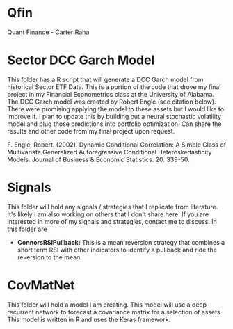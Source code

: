 # Qfin
Quant Finance - Carter Raha

# Sector DCC Garch Model
This folder has a R script that will generate a DCC Garch model from historical Sector ETF Data. This is a portion of the code that drove my final project in my Financial Econometrics class at the University of Alabama. The DCC Garch model was created by Robert Engle (see citation below). There were promising applying the model to these assets but I would like to improve it. I plan to update this by building out a neural stochastic volatility model and plug those predictions into portfolio optimization. Can share the results and other code from my final project upon request. 

F. Engle, Robert. (2002). Dynamic Conditional Correlation: A Simple Class of Multivariate Generalized Autoregressive Conditional Heteroskedasticity Models. Journal of Business & Economic Statistics. 20. 339-50. 

# Signals
This folder will hold any signals / strategies that I replicate from literature. It's likely I am also working on others that I don't share here. If you are interested in more of my signals and strategies, contact me to discuss.
In this folder are
* **ConnorsRSIPullback:** This is a mean reversion strategy that combines a short term RSI with other indicators to identify a pullback and ride the reversion to the mean.

# CovMatNet
This folder will hold a model I am creating. This model will use a deep recurrent network to forecast a covariance matrix for a selection of assets. This model is written in R and uses the Keras framework. 

